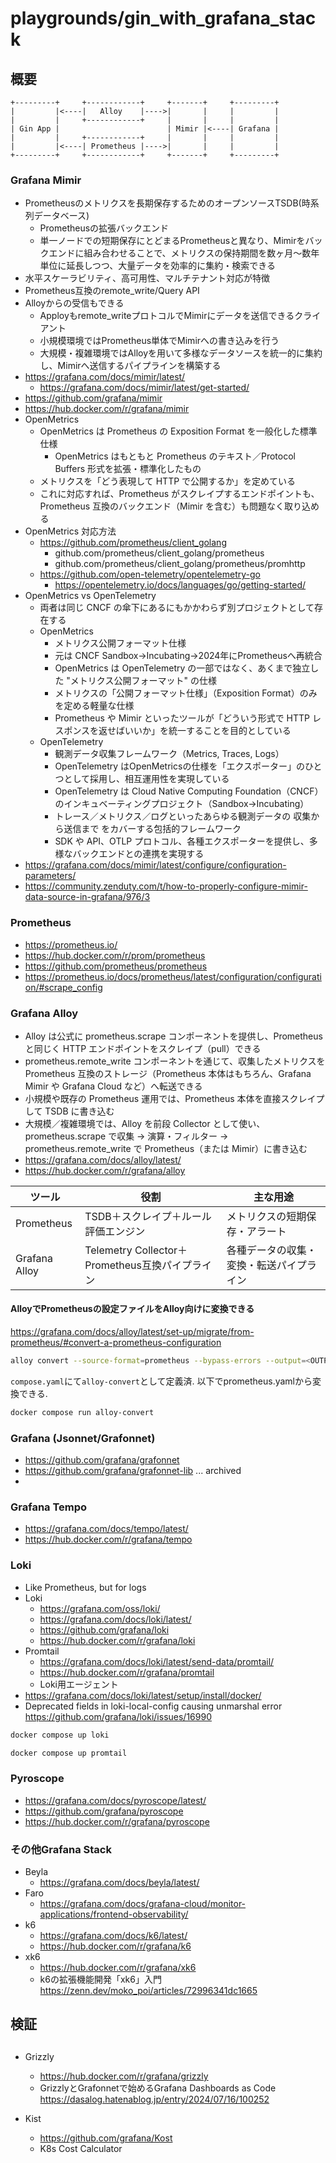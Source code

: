 # playgrounds/gin_with_grafana_stack

## 概要

```text
+---------+     +------------+     +-------+     +---------+
|         |<----|   Alloy    |---->|       |     |         |
|         |     +------------+     |       |     |         |
| Gin App |                        | Mimir |<----| Grafana |
|         |     +------------+     |       |     |         |
|         |<----| Prometheus |---->|       |     |         |
+---------+     +------------+     +-------+     +---------+
```

### Grafana Mimir

* Prometheusのメトリクスを長期保存するためのオープンソースTSDB(時系列データベース)
    * Prometheusの拡張バックエンド
    * 単一ノードでの短期保存にとどまるPrometheusと異なり、Mimirをバックエンドに組み合わせることで、メトリクスの保持期間を数ヶ月〜数年単位に延長しつつ、大量データを効率的に集約・検索できる
* 水平スケーラビリティ、高可用性、マルチテナント対応が特徴
* Prometheus互換のremote_write/Query API
* Alloyからの受信もできる
    * Apployもremote_writeプロトコルでMimirにデータを送信できるクライアント
    * 小規模環境ではPrometheus単体でMimirへの書き込みを行う
    * 大規模・複雑環境ではAlloyを用いて多様なデータソースを統一的に集約し、Mimirへ送信するパイプラインを構築する
* https://grafana.com/docs/mimir/latest/
    * https://grafana.com/docs/mimir/latest/get-started/
* https://github.com/grafana/mimir
* https://hub.docker.com/r/grafana/mimir
* OpenMetrics
    * OpenMetrics は Prometheus の Exposition Format を一般化した標準仕様
        * OpenMetrics はもともと Prometheus のテキスト／Protocol Buffers 形式を拡張・標準化したもの
    * メトリクスを「どう表現して HTTP で公開するか」を定めている
    * これに対応すれば、Prometheus がスクレイプするエンドポイントも、Prometheus 互換のバックエンド（Mimir を含む）も問題なく取り込める
* OpenMetrics 対応方法
    * https://github.com/prometheus/client_golang
        * github.com/prometheus/client_golang/prometheus
        * github.com/prometheus/client_golang/prometheus/promhttp
    * https://github.com/open-telemetry/opentelemetry-go
        * https://opentelemetry.io/docs/languages/go/getting-started/
* OpenMetrics vs OpenTelemetry
    * 両者は同じ CNCF の傘下にあるにもかかわらず別プロジェクトとして存在する
    * OpenMetrics
        * メトリクス公開フォーマット仕様
        * 元は CNCF Sandbox→Incubating→2024年にPrometheusへ再統合
        * OpenMetrics は OpenTelemetry の一部ではなく、あくまで独立した "メトリクス公開フォーマット" の仕様
        * メトリクスの「公開フォーマット仕様」（Exposition Format）のみを定める軽量な仕様
        * Prometheus や Mimir といったツールが「どういう形式で HTTP レスポンスを返せばいいか」を統一することを目的としている
    * OpenTelemetry
        * 観測データ収集フレームワーク（Metrics, Traces, Logs）
        * OpenTelemetry はOpenMetricsの仕様を「エクスポーター」のひとつとして採用し、相互運用性を実現している
        * OpenTelemetry は Cloud Native Computing Foundation（CNCF）のインキュベーティングプロジェクト（Sandbox→Incubating）
        * トレース／メトリクス／ログといったあらゆる観測データの 収集から送信まで をカバーする包括的フレームワーク
        * SDK や API、OTLP プロトコル、各種エクスポーターを提供し、多様なバックエンドとの連携を実現する
* https://grafana.com/docs/mimir/latest/configure/configuration-parameters/
* https://community.zenduty.com/t/how-to-properly-configure-mimir-data-source-in-grafana/976/3

### Prometheus

* https://prometheus.io/
* https://hub.docker.com/r/prom/prometheus
* https://github.com/prometheus/prometheus
* https://prometheus.io/docs/prometheus/latest/configuration/configuration/#scrape_config

### Grafana Alloy

* Alloy は公式に prometheus.scrape コンポーネントを提供し、Prometheus と同じく HTTP エンドポイントをスクレイプ（pull）できる
* prometheus.remote_write コンポーネントを通じて、収集したメトリクスを Prometheus 互換のストレージ（Prometheus 本体はもちろん、Grafana Mimir や Grafana Cloud など）へ転送できる
* 小規模や既存の Prometheus 運用では、Prometheus 本体を直接スクレイプして TSDB に書き込む
* 大規模／複雑環境では、Alloy を前段 Collector として使い、prometheus.scrape で収集 → 演算・フィルター → prometheus.remote_write で Prometheus（または Mimir）に書き込む
* https://grafana.com/docs/alloy/latest/
* https://hub.docker.com/r/grafana/alloy

| ツール        | 役割                                            | 主な用途                                 |
|---------------|-------------------------------------------------|------------------------------------------|
| Prometheus    | TSDB＋スクレイプ＋ルール評価エンジン            | メトリクスの短期保存・アラート           |
| Grafana Alloy | Telemetry Collector＋Prometheus互換パイプライン | 各種データの収集・変換・転送パイプライン |

#### AlloyでPrometheusの設定ファイルをAlloy向けに変換できる

https://grafana.com/docs/alloy/latest/set-up/migrate/from-prometheus/#convert-a-prometheus-configuration

```bash
alloy convert --source-format=prometheus --bypass-errors --output=<OUTPUT_CONFIG_PATH> <INPUT_CONFIG_PATH>
```

`compose.yaml`にて`alloy-convert`として定義済. 以下でprometheus.yamlから変換できる.

```bash
docker compose run alloy-convert
```

### Grafana (Jsonnet/Grafonnet)

* https://github.com/grafana/grafonnet
* https://github.com/grafana/grafonnet-lib ... archived
* 

### Grafana Tempo

* https://grafana.com/docs/tempo/latest/
* https://hub.docker.com/r/grafana/tempo

### Loki

* Like Prometheus, but for logs
* Loki
    * https://grafana.com/oss/loki/
    * https://grafana.com/docs/loki/latest/
    * https://github.com/grafana/loki
    * https://hub.docker.com/r/grafana/loki
* Promtail
    * https://grafana.com/docs/loki/latest/send-data/promtail/
    * https://hub.docker.com/r/grafana/promtail
    * Loki用エージェント
* https://grafana.com/docs/loki/latest/setup/install/docker/
* Deprecated fields in loki-local-config causing unmarshal error  
  https://github.com/grafana/loki/issues/16990

```bash
docker compose up loki

docker compose up promtail
```

### Pyroscope

* https://grafana.com/docs/pyroscope/latest/
* https://github.com/grafana/pyroscope
* https://hub.docker.com/r/grafana/pyroscope

### その他Grafana Stack

* Beyla
    * https://grafana.com/docs/beyla/latest/
* Faro
    * https://grafana.com/docs/grafana-cloud/monitor-applications/frontend-observability/
* k6
    * https://grafana.com/docs/k6/latest/
    * https://hub.docker.com/r/grafana/k6
* xk6
    * https://hub.docker.com/r/grafana/xk6
    * k6の拡張機能開発「xk6」入門  
      https://zenn.dev/moko_poi/articles/72996341dc1665

## 検証



##

* Grizzly
    * https://hub.docker.com/r/grafana/grizzly
    * GrizzlyとGrafonnetで始めるGrafana Dashboards as Code
      https://dasalog.hatenablog.jp/entry/2024/07/16/100252

* Kist
  * https://github.com/grafana/Kost
  * K8s Cost Calculator
